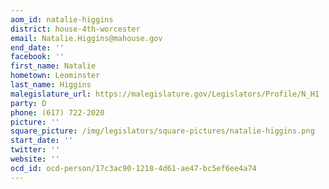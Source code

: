 ```yaml
---
aom_id: natalie-higgins
district: house-4th-worcester
email: Natalie.Higgins@mahouse.gov
end_date: ''
facebook: ''
first_name: Natalie
hometown: Leominster
last_name: Higgins
malegislature_url: https://malegislature.gov/Legislators/Profile/N_H1
party: D
phone: (617) 722-2020
picture: ''
square_picture: /img/legislators/square-pictures/natalie-higgins.png
start_date: ''
twitter: ''
website: ''
ocd_id: ocd-person/17c3ac90-1218-4d61-ae47-bc5ef6ee4a74
---
```

